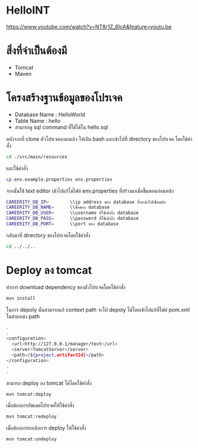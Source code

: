# HelloINT

https://www.youtube.com/watch?v=NT8r1Z_6IcA&feature=youtu.be

# สิ่งที่จำเป็นต้องมี
 - Tomcat
 - Maven
 
# โครงสร้างฐานข้อมูลของโปรเจค
 - Database Name : HelloWorld
 - Table Name : hello
 - สามารถดู sql command ที่ใช้ได้ใน hello.sql
 
หลังจากที่ clone ตัวโปรเจคลงมาแล้ว ให้เปิด bash และเข้าไปที่ directory ของโปรเจค โดยใช้คำสั่ง
```bash
cd ./src/main/resources
```

และใช้คำสั่ง
```bash
cp env.example.properties env.properties
```

จากนั้นใช้ text editor เข้าไปแก้ไขไฟล์ env.properties ที่สร้างมาเมื่อขึ้นตอนก่อนหน้า
```bash
CAREERITY_DB_IP=        \\ip address ของ database ที่จะเข้าไปเชื่อมต่อ
CAREERITY_DB_NAME=      \\ชื่อของ database
CAREERITY_DB_USER=      \\username ที่ใช้เข้าถึง database
CAREERITY_DB_PASS=      \\password ที่ใช้เข้าถึง database
CAREERITY_DB_PORT=      \\port ของ database
```

กลับมาที่ directory ของโปรเจคโดยใช้คำสั่ง
```bash
cd ../../..
```

# Deploy ลง tomcat
ทำการ download dependency ของตัวโปรเจคโดยใช้คำสั่ง
```bash
mvn install
```

ในการ depoly นั้นสามารถแก้ context path จะไป depoly ได้โดยเข้าไปแก้ที่ไฟล์ pom.xml ในตำแหน่ง path
```bash
.
.
<configuration>
  <url>http://127.0.0.1/manager/text</url>
  <server>TomcatServer</server>
  <path>/${project.artifactId}</path>
</configuration>
.
.
```

สามารถ deploy ลง tomcat ได้โดยใช้คำสั่ง
```bash
mvn tomcat:deploy
```
เมื่อต้องการอัพเดตโปรเจคให้ใช้คำสั่ง
```bash
mvn tomcat:redeploy
```
เมื่อต้องการยกเลิกการ deploy ให้ใช้คำสั่ง
```bash
mvn tomcat:undeploy
```

